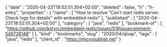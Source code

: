 {
  "date" : "2020-04-23T18:52:01.304+02:00",
  "deleted" : false,
  "h" : "h-entry",
  "properties" : {
    "name" : [ "How to resolve \"Can't start redis server. Check logs for details\" with embedded-redis" ],
    "published" : [ "2020-04-23T18:52:01.304+02:00" ],
    "category" : [ "java", "redis" ],
    "bookmark-of" : [ "https://github.com/kstyrc/embedded-redis/issues/51#issuecomment-549726148" ]
  },
  "kind" : "bookmarks",
  "slug" : "2020/04/qlsap",
  "tags" : [ "java", "redis" ],
  "client_id" : "https://micropublish.net"
}
